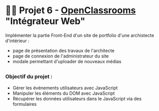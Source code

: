 # 👷‍♀️ Projet 6 - [OpenClassrooms](https://openclassrooms.com/fr/) "Intégrateur Web"
Implémenter la partie Front-End d'un site de portfolio d'une archistecte d'intérieur :
- page de présentation des travaux de l'architecte
- page de connexion de l'administrateur du site
- modale permettant d'uploader de nouveaux médias

##
### Objectif du projet : 
- Gérer les événements utilisateurs avec JavaScript
- Manipuler les éléments du DOM avec JavaScript
- Récupérer les données utilisateurs dans le JavaScript via des formulaires

##